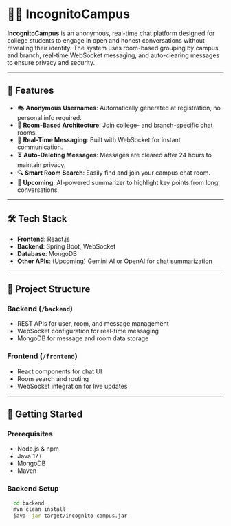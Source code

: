 # 🕵️‍♂️ IncognitoCampus

**IncognitoCampus** is an anonymous, real-time chat platform designed for college students to engage in open and honest conversations without revealing their identity. The system uses room-based grouping by campus and branch, real-time WebSocket messaging, and auto-clearing messages to ensure privacy and security.

---

## 🚀 Features

- 🎭 **Anonymous Usernames**: Automatically generated at registration, no personal info required.
- 🏫 **Room-Based Architecture**: Join college- and branch-specific chat rooms.
- 💬 **Real-Time Messaging**: Built with WebSocket for instant communication.
- ⏳ **Auto-Deleting Messages**: Messages are cleared after 24 hours to maintain privacy.
- 🔍 **Smart Room Search**: Easily find and join your campus chat room.
- 🧠 **Upcoming**: AI-powered summarizer to highlight key points from long conversations.

---

## 🛠️ Tech Stack

- **Frontend**: React.js  
- **Backend**: Spring Boot, WebSocket  
- **Database**: MongoDB  
- **Other APIs**: (Upcoming) Gemini AI or OpenAI for chat summarization

---

## 📂 Project Structure

### Backend (`/backend`)
- REST APIs for user, room, and message management
- WebSocket configuration for real-time messaging
- MongoDB for message and room data storage

### Frontend (`/frontend`)
- React components for chat UI
- Room search and routing
- WebSocket integration for live updates

---

## 🚀 Getting Started

### Prerequisites
- Node.js & npm
- Java 17+
- MongoDB
- Maven

### Backend Setup
```bash
  cd backend
  mvn clean install
  java -jar target/incognito-campus.jar

